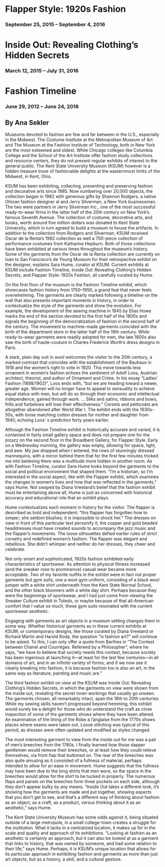 # Flapper Style: 1920s Fashion
### September 25, 2015 – September 4, 2016
# Inside Out: Revealing Clothing’s Hidden Secrets
### March 12, 2015 – July 31, 2016
# Fashion Timeline
### June 29, 2012 – June 24, 2018
## By Ana Sekler

Museums devoted to fashion are few and far between in the U.S., especially in the Midwest. The Costume Institute at the Metropolitan Museum of Art and The Museum at the Fashion Institute of Technology, both in New York are the most esteemed and oldest. While Chicago colleges like Columbia College and the School of the Art Institute offer fashion study collections and resource centers, they do not present regular exhibits of interest to the general public. The Kent State University Museum (KSUM) however is a hidden treasure trove of fashionable delights at the easternmost limits of the Midwest, in Kent, Ohio.  

KSUM has been exhibiting, collecting, presenting and preserving fashion and decorative arts since 1985. Now numbering over 20,000 objects, the collection began in 1982 with generous gifts by Shannon Rodgers, a native Ohioan fashion designer al and Jerry Silverman, a New York businessman. The two were partners in Jerry Silverman Inc., one of the most successful ready-to-wear firms in the latter half of the 20th century on New York’s famous Seventh Avenue. The collection of costume, decorative arts, and books, worth around five million dollars was donated to Kent State University, which in turn agreed to build a museum to house the artifacts. In addition to the collection from Rodgers and Silverman, KSUM received Oscar de la Renta’s 1982 collection as well a 700-piece collection of performance costumes from Katharine Hepburn. Both of those collections have been exhibited at various times throughout the museum’s history. Some of the garments from the Oscar de la Renta collection are currently on loan to San Francisco’s de Young Museum for their retrospective exhibit on the designer, explains Sara Hume, curator at KSUM. Current exhibits at KSUM include Fashion Timeline, Inside Out: Revealing Clothing’s Hidden Secrets, and Flapper Style: 1920s Fashion, all carefully curated by Hume.

On the first floor of the museum is the Fashion Timeline exhibit, which showcases fashion history from 1750–1950, a grand feat that never feels overwhelming.  The garments are clearly marked following a timeline on the wall that also presents important moments in history, in order to contextualize the style of the garments and show the evolution.  For example, the development of the sewing machine in 1845 by Elias Howe marks the end of the section devoted to the first half of the 1800s and signals the beginning of the democratization of fashion in the second half of the century. The movement to machine-made garments coincided with the birth of the department store in the latter half of the 19th century. While ready-to-wear garments were readily adopted for men, the late 1800s also saw the birth of haute-couture in Charles Frederick Worth’s dress designs in Paris.

A stark, plain day suit in wool welcomes the visitor to the 20th century, a marked contrast that coincides with the establishment of the Bauhaus in 1918 and the women’s right to vote in 1920. This move towards less ornament in women’s fashion echoes the sentiment of Adolf Loos, Austrian architect, theorist, and author of Ornament and Crime. In his essay “Ladies’ Fashion (1898/1902)”, Loos ends with, “but we are heading toward a newer, greater age. Women will no longer have to appeal to sensuality to achieve equal status with men, but will do so through their economic and intellectual independence, gained through work. … Silks and satins, ribbons and bows, frills and furbelows will lose their effectiveness.” Corsets and petticoats are altogether abandoned after World War I. The exhibit ends with the 1930s–50s, with loose matching cotton dresses for mother and daughter from 1940, echoing Loos’ s prediction forty years earlier.

Although the Fashion Timeline exhibit is historically accurate and varied, it is contained in fairly small gallery space and does not prepare one for the pizazz on the second floor in the Broadbent Gallery, for Flapper Style. Early on a Wednesday morning, the gallery was empty, allowing for space, light, and awe. My jaw dropped when I entered, the rows of stunningly dressed mannequins, with a mirror behind them that for the first few minutes tricked me into believing there was a multitude more hidden in another room. As with Fashion Timeline, curator Sara Hume looks beyond the garments to the social and political environment that shaped them. “I’m a historian, so I’m interested in the social aspect, like with the Flapper exhibit, which examines the changes in women’s lives and how that was reflected in the garments,” says Hume. Not swayed by Diana Vreeland’s belief that the fashion exhibit must be entertaining above all, Hume is just as concerned with historical accuracy and educational role that an exhibit plays.

Hume contextualizes each moment in history for the visitor. The flapper is described as bold and independent; “this flapper has forgotten how to simper; she seldom blushes; it is impossible to shock her.” The dresses on view in front of this particular text personify it, the copper and gold beaded headdresses must have created sounds to accompany the jazz music and the flapper’s movements. The loose silhouettes defied earlier rules of strict corsetry and redefined women’s fashion. The flapper was elegant and rebellious. She didn’t whimper and neither do her dresses, they cheer and celebrate.

Not only smart and sophisticated, 1920s fashion exhibited early characteristics of sportswear. As attention to physical fitness increased (and the sneaker rose to prominence) casual wear became more acceptable. Two of my favorite outfits in the exhibit were in fact not proper garments but gym suits, one a wool gym uniform, consisting of a black wool jumper with a white shirt underneath from the Kent State Normal School, and the other black bloomers with a white day shirt.  Perhaps because they were the beginnings of sportswear, and I had just come from viewing the Sneaker Culture exhibit in Toledo, or maybe because of that all-American comfort that I value so much, these gym suits resonated with the current sportswear aesthetic.

Engaging with garments as art objects in a museum setting changes them in some way. Whether historical garments as in these current exhibits at KSUM, or contemporary designs, like those curated by Diana Vreeland or Richard Martin and Harold Koda, the question “is fashion art?” will continue to be asked. To this, I can only offer a quote from Barthes in “The Contest between Chanel and Courrèges. Refereed by a Philosopher”, where he says, “we have to believe that society needs this contest, because society has been ingenious at launching it—at least for the last few centuries—in all domains of art, and in an infinite variety of forms; and if we now see it clearly breaking into fashion, it is because fashion too is also an art, in the same way as literature, painting and music are.”


The third fashion exhibit on view at the KSUM was Inside Out: Revealing Clothing’s Hidden Secrets, in which the garments on view were shown from the inside out, revealing the secret inner-workings that usually go unseen. The garments chosen, all remarkably intact, span the 18th to 20th centuries. While my sewing skills haven’t progressed beyond hemming, this exhibit would surely be a delight for those who do understand the craft as close inspection of some of the garments shows where they have been altered. An examination of the lining of the Robe à l’anglaise from the 1770s shows places where seams were taken out. Loose stitching was typical of this period, as dresses were often updated and modified as styles changed.

The most interesting garment to view from the inside out for me was a pair of men’s breeches from the 1780s. I finally learned how those dapper gentlemen would remove their breeches, or at least how they could relieve themselves, via front flap that buttoned on. The rear of the breeches was also quite amusing as it consisted of a fullness of material, perhaps intended to allow for an ease in movement. Hume suggests that the fullness may have been due to the long shirts that men wore, so the space in the breeches would allow for the shirt to be tucked in properly. The numerous flaps and panels on the breeches form three pockets on each side, although they don’t appear bulky by any means. “Inside Out takes a different look, it’s showing how the garments are made and put together, showing aspects that you don’t get to see, and that’s a different way of thinking about fashion as an object, as a craft, as a product, versus thinking about it as an aesthetic,” says Hume.

The Kent State University Museum has some odds against it, being situated outside of a large metropole, in a small college-town creates a struggle for the institution. What it lacks in a centralized location, it makes up for in the scale and quality and approach of its exhibitions. “Looking at fashion as an aesthetic is certainly an approach, but it can also be looked at as a garment that links to history, that was owned by someone, and had some relation to their life,” says Hume. Perhaps, it is KSUM’s unique location that allows for its particular approach in exhibiting fashion and garments as more than just art objects, but as a history, a skill, and a cultural gesture.
